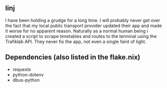 ## linj
I have been holding a grudge for a long time. I will probably never get over the fact that my local public transport provider updated their app and made it worse for no apparent reason. Naturally as a normal human being i created a script to scrape timetables and routes to the terminal using the Trafiklab API. They never fix the app, not even a single faint of light.

## Dependencies (also listed in the flake.nix)
- requests
- python-dotenv
- dbus-python
